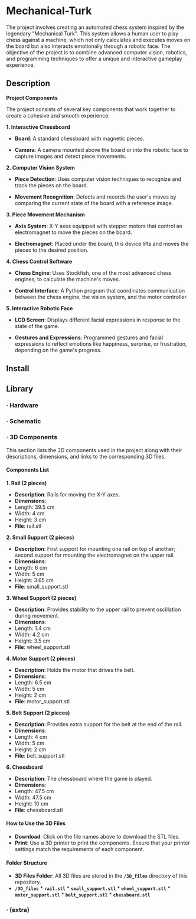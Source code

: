 # Mechanical-Turk

The project involves creating an automated chess system inspired by the legendary "Mechanical Turk". This system allows a human user to play chess against a machine, which not only calculates and executes moves on the board but also interacts emotionally through a robotic face. The objective of the project is to combine advanced computer vision, robotics, and programming techniques to offer a unique and interactive gameplay experience.

## Description

**Project Components**

The project consists of several key components that work together to create a cohesive and smooth experience:

**1. Interactive Chessboard**

*  **Board**: A standard chessboard with magnetic pieces.

*  **Camera**: A camera mounted above the board or into the robotic face to capture images and detect piece movements.

**2. Computer Vision System** 

*  **Piece Detection**: Uses computer vision techniques to recognize and track the pieces on the board.

*  **Movement Recognition**: Detects and records the user's moves by comparing the current state of the board with a reference image.

**3. Piece Movement Mechanism**

*  **Axis System**: X-Y axes equipped with stepper motors that control an electromagnet to move the pieces on the board.

*  **Electromagnet**: Placed under the board, this device lifts and moves the pieces to the desired position.

**4. Chess Control Software**

*  **Chess Engine**: Uses Stockfish, one of the most advanced chess engines, to calculate the machine's moves.

*  **Control Interface**: A Python program that coordinates communication between the chess engine, the vision system, and the motor controller.

**5. Interactive Robotic Face**

*  **LCD Screen**: Displays different facial expressions in response to the state of the game.

*  **Gestures and Expressions**: Programmed gestures and facial expressions to reflect emotions like happiness, surprise, or frustration, depending on the game's progress.

## Install

## Library

### · Hardware

### · Schematic

### · 3D Components

This section lists the 3D components used in the project along with their descriptions, dimensions, and links to the corresponding 3D files.

#### Components List
**1. Rail (2 pieces)**

*  **Description**: Rails for moving the X-Y axes.
*  **Dimensions**:
  *  Length: 39.5 cm
  *  Width: 4 cm
  *  Height: 3 cm
*  **File**: rail.stl

**2. Small Support (2 pieces)**

*  **Description**: First support for mounting one rail on top of another; second support for mounting the electromagnet on the upper rail.
*  **Dimensions**:
  *  Length: 6 cm
  *  Width: 5 cm
  *  Height: 3.65 cm
*  **File**: small_support.stl

**3. Wheel Support (2 pieces)**

*  **Description**: Provides stability to the upper rail to prevent oscillation during movement.
*  **Dimensions**:
  *  Length: 1.4 cm
  *  Width: 4.2 cm
  *  Height: 3.5 cm
*  **File**: wheel_support.stl

**4. Motor Support (2 pieces)**

*  **Description**: Holds the motor that drives the belt.
*  **Dimensions**:
  *  Length: 6.5 cm
  *  Width: 5 cm
  *  Height: 2 cm
*  **File**: motor_support.stl

**5. Belt Support (2 pieces)**

*  **Description**: Provides extra support for the belt at the end of the rail.
*  **Dimensions**:
  *  Length: 4 cm
  *  Width: 5 cm
  *  Height: 2 cm
*  **File**: belt_support.stl

**6. Chessboard**

*  **Description**: The chessboard where the game is played.
*  **Dimensions**:
  *  Length: 47.5 cm
  *  Width: 47.5 cm
  *  Height: 10 cm
*  **File**: chessboard.stl

#### How to Use the 3D Files
*  **Download**: Click on the file names above to download the STL files.
*  **Print**: Use a 3D printer to print the components. Ensure that your printer settings match the requirements of each component.

#### Folder Structure
*  **3D Files Folder**: All 3D files are stored in the **`/3D_files`** directory of this repository.
  *  **`/3D_files`**
    *  **`rail.stl`**
    *  **`small_support.stl`**
    *  **`wheel_support.stl`**
    *  **`motor_support.stl`**
    *  **`belt_support.stl`**
    *  **`chessboard.stl`**

### · (extra)
